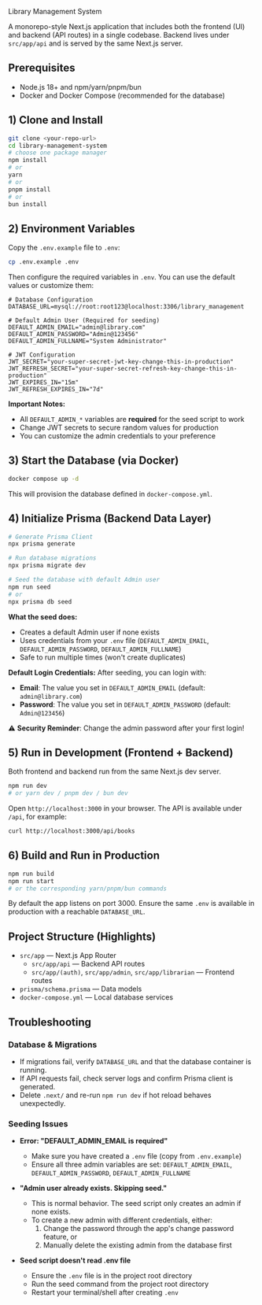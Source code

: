 Library Management System

A monorepo-style Next.js application that includes both the frontend (UI) and backend (API routes) in a single codebase. Backend lives under `src/app/api` and is served by the same Next.js server.

## Prerequisites

- Node.js 18+ and npm/yarn/pnpm/bun
- Docker and Docker Compose (recommended for the database)

## 1) Clone and Install

```bash
git clone <your-repo-url>
cd library-management-system
# choose one package manager
npm install
# or
yarn
# or
pnpm install
# or
bun install
```

## 2) Environment Variables

Copy the `.env.example` file to `.env`:

```bash
cp .env.example .env
```

Then configure the required variables in `.env`. You can use the default values or customize them:

```env
# Database Configuration
DATABASE_URL=mysql://root:root123@localhost:3306/library_management

# Default Admin User (Required for seeding)
DEFAULT_ADMIN_EMAIL="admin@library.com"
DEFAULT_ADMIN_PASSWORD="Admin@123456"
DEFAULT_ADMIN_FULLNAME="System Administrator"

# JWT Configuration
JWT_SECRET="your-super-secret-jwt-key-change-this-in-production"
JWT_REFRESH_SECRET="your-super-secret-refresh-key-change-this-in-production"
JWT_EXPIRES_IN="15m"
JWT_REFRESH_EXPIRES_IN="7d"
```

**Important Notes:**
- All `DEFAULT_ADMIN_*` variables are **required** for the seed script to work
- Change JWT secrets to secure random values for production
- You can customize the admin credentials to your preference

## 3) Start the Database (via Docker)

```bash
docker compose up -d
```

This will provision the database defined in `docker-compose.yml`.

## 4) Initialize Prisma (Backend Data Layer)

```bash
# Generate Prisma Client
npx prisma generate

# Run database migrations
npx prisma migrate dev

# Seed the database with default Admin user
npm run seed
# or
npx prisma db seed
```

**What the seed does:**
- Creates a default Admin user if none exists
- Uses credentials from your `.env` file (`DEFAULT_ADMIN_EMAIL`, `DEFAULT_ADMIN_PASSWORD`, `DEFAULT_ADMIN_FULLNAME`)
- Safe to run multiple times (won't create duplicates)

**Default Login Credentials:**
After seeding, you can login with:
- **Email**: The value you set in `DEFAULT_ADMIN_EMAIL` (default: `admin@library.com`)
- **Password**: The value you set in `DEFAULT_ADMIN_PASSWORD` (default: `Admin@123456`)

⚠️ **Security Reminder**: Change the admin password after your first login!

## 5) Run in Development (Frontend + Backend)

Both frontend and backend run from the same Next.js dev server.

```bash
npm run dev
# or yarn dev / pnpm dev / bun dev
```

Open `http://localhost:3000` in your browser. The API is available under `/api`, for example:

```bash
curl http://localhost:3000/api/books
```

## 6) Build and Run in Production

```bash
npm run build
npm run start
# or the corresponding yarn/pnpm/bun commands
```

By default the app listens on port 3000. Ensure the same `.env` is available in production with a reachable `DATABASE_URL`.

## Project Structure (Highlights)

- `src/app` — Next.js App Router
  - `src/app/api` — Backend API routes
  - `src/app/(auth)`, `src/app/admin`, `src/app/librarian` — Frontend routes
- `prisma/schema.prisma` — Data models
- `docker-compose.yml` — Local database services

## Troubleshooting

### Database & Migrations
- If migrations fail, verify `DATABASE_URL` and that the database container is running.
- If API requests fail, check server logs and confirm Prisma client is generated.
- Delete `.next/` and re-run `npm run dev` if hot reload behaves unexpectedly.

### Seeding Issues
- **Error: "DEFAULT_ADMIN_EMAIL is required"**
  - Make sure you have created a `.env` file (copy from `.env.example`)
  - Ensure all three admin variables are set: `DEFAULT_ADMIN_EMAIL`, `DEFAULT_ADMIN_PASSWORD`, `DEFAULT_ADMIN_FULLNAME`
  
- **"Admin user already exists. Skipping seed."**
  - This is normal behavior. The seed script only creates an admin if none exists.
  - To create a new admin with different credentials, either:
    1. Change the password through the app's change password feature, or
    2. Manually delete the existing admin from the database first

- **Seed script doesn't read .env file**
  - Ensure the `.env` file is in the project root directory
  - Run the seed command from the project root directory
  - Restart your terminal/shell after creating `.env`
